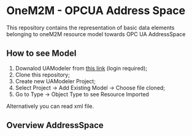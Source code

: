 # OneM2M - OPCUA Address Space

This repository contains the representation of basic data elements belonging to oneM2M resource model towards OPC UA AddressSpace

## How to see Model
1. Downalod UAModeler from [this link](https://www.unified-automation.com/downloads/opc-ua-development.html) (login required);
2. Clone this repository;
3. Create new UAModeler Project;
4. Select Project -> Add Existing Model -> Choose file cloned;
5. Go to Type -> Object Type to see Resource Imported

Alternatively you can read xml file.  

## Overview AddressSpace
